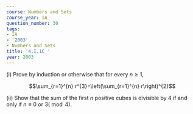 ```yaml
---
course: Numbers and Sets
course_year: IA
question_number: 30
tags:
- IA
- '2003'
- Numbers and Sets
title: '4.I.1C '
year: 2003
---
```



(i) Prove by induction or otherwise that for every $n \geqslant 1$,

$$\sum_{r=1}^{n} r^{3}=\left(\sum_{r=1}^{n} r\right)^{2}$$

(ii) Show that the sum of the first $n$ positive cubes is divisible by 4 if and only if $n \equiv 0$ or $3(\bmod 4)$.